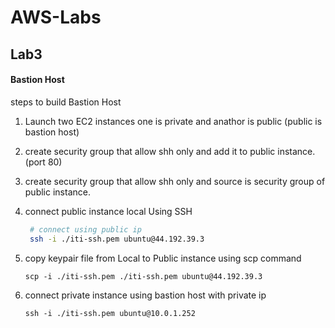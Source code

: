 # AWS-Labs

## Lab3

#### Bastion Host

steps to build Bastion Host


1. Launch two EC2 instances one is private and anathor is public (public is bastion host)
2. create security group that allow shh only and add it to public instance.(port 80)
3. create  security group that allow shh only and source is security group of public instance.
4. connect public instance local Using SSH 
   
   ```bash
    # connect using public ip
    ssh -i ./iti-ssh.pem ubuntu@44.192.39.3
    ``` 
5. copy keypair file from Local to Public instance using scp command
   
   ```
   scp -i ./iti-ssh.pem ./iti-ssh.pem ubuntu@44.192.39.3
   ```
6. connect private instance using bastion host with private ip
   
   ```
   ssh -i ./iti-ssh.pem ubuntu@10.0.1.252
   ```